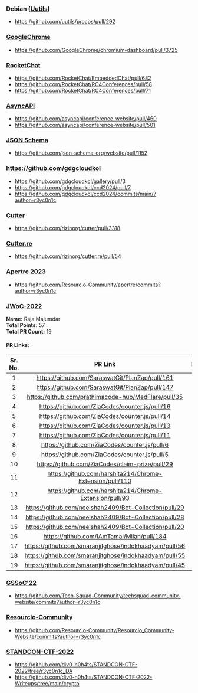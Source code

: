 ### Debian ([Uutils](https://github.com/uutils))
- https://github.com/uutils/procps/pull/292

### [GoogleChrome](https://github.com/GoogleChrome)
- https://github.com/GoogleChrome/chromium-dashboard/pull/3725

### [RocketChat](https://github.com/RocketChat)
- https://github.com/RocketChat/EmbeddedChat/pull/682
- https://github.com/RocketChat/RC4Conferences/pull/58
- https://github.com/RocketChat/RC4Conferences/pull/71

### [AsyncAPI](https://github.com/asyncapi/)
- https://github.com/asyncapi/conference-website/pull/460
- https://github.com/asyncapi/conference-website/pull/501

### [JSON Schema](https://github.com/json-schema-org)
- https://github.com/json-schema-org/website/pull/1152

### https://github.com/gdgcloudkol
- https://github.com/gdgcloudkol/gallery/pull/3
- https://github.com/gdgcloudkol/ccd2024/pull/7
- https://github.com/gdgcloudkol/ccd2024/commits/main/?author=r3yc0n1c

### [Cutter](https://github.com/rizinorg/cutter)
- https://github.com/rizinorg/cutter/pull/3318

### [Cutter.re](https://github.com/rizinorg/cutter.re)
- https://github.com/rizinorg/cutter.re/pull/54

### [Apertre 2023](https://os.apertre.tech/)
- https://github.com/Resourcio-Community/apertre/commits?author=r3yc0n1c

### [JWoC-2022](https://jwoc.tech/)

**Name:**           Raja Majumdar <br>
**Total Points:**   57 <br>
**Total PR Count:** 19 <br>

#### PR Links:

|Sr. No. | PR Link | Difficulty | Phase |
| :----: | :---:   |    :----:  | :---: |
| 1 | https://github.com/SaraswatGit/PlanZap/pull/161 | Medium | 2 |
| 2 | https://github.com/SaraswatGit/PlanZap/pull/147 | Medium | 2 |
| 3 | https://github.com/prathimacode-hub/MedFlare/pull/35 | Medium | 2 |
| 4 | https://github.com/ZiaCodes/counter.js/pull/16 | Medium | 1 |
| 5 | https://github.com/ZiaCodes/counter.js/pull/14 | Medium | 1 |
| 6 | https://github.com/ZiaCodes/counter.js/pull/13 | Medium | 1 |
| 7 | https://github.com/ZiaCodes/counter.js/pull/11 | Easy | 1 |
| 8 | https://github.com/ZiaCodes/counter.js/pull/6 | Medium | 1 |
| 9 | https://github.com/ZiaCodes/counter.js/pull/5 | Easy | 1 | 
| 10 | https://github.com/ZiaCodes/claim-prize/pull/29 | Medium | 1 | 
| 11 | https://github.com/harshita214/Chrome-Extension/pull/110 | Easy | 1 | 
| 12 | https://github.com/harshita214/Chrome-Extension/pull/93 | Medium | 1 | 
| 13 | https://github.com/neelshah2409/Bot-Collection/pull/29 | Medium | 1 | 
| 14 | https://github.com/neelshah2409/Bot-Collection/pull/28 | Easy | 1 | 
| 15 | https://github.com/neelshah2409/Bot-Collection/pull/20 | Easy | 1 | 
| 16 | https://github.com/IAmTamal/Milan/pull/184 | Hard | 2 | 
| 17 | https://github.com/smaranjitghose/indokhaadyam/pull/56 | Hard | 1 | 
| 18 | https://github.com/smaranjitghose/indokhaadyam/pull/55 | Easy | 1 | 
| 19 | https://github.com/smaranjitghose/indokhaadyam/pull/45 | Hard | 1

### [GSSoC'22](https://gssoc.girlscript.tech/)
- https://github.com/Tech-Squad-Community/techsquad-community-website/commits?author=r3yc0n1c

### [Resourcio-Community](https://github.com/orgs/Resourcio-Community/repositories)
- https://github.com/Resourcio-Community/Resourcio_Community-Website/commits?author=r3yc0n1c

### [STANDCON-CTF-2022](https://github.com/div0-n0h4ts/STANDCON-CTF-2022/tree/r3yc0n1c_DA)
- https://github.com/div0-n0h4ts/STANDCON-CTF-2022/tree/r3yc0n1c_DA
- https://github.com/div0-n0h4ts/STANDCON-CTF-2022-Writeups/tree/main/crypto
